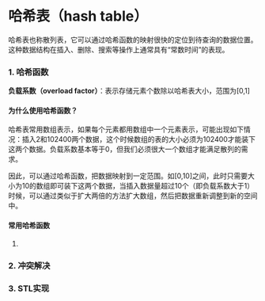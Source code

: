 # 哈希表（hash table）
哈希表也称散列表，它可以通过哈希函数的映射很快的定位到待查询的数据位置。这种数据结构在插入、删除、搜索等操作上通常具有“常数时间”的表现。

### 1. 哈希函数
**负载系数（overload factor）**：表示存储元素个数除以哈希表大小，范围为[0,1]
#### 为什么使用哈希函数？
哈希表常用数组表示，如果每个元素都用数组中一个元素表示，可能出现如下情况：插入2和102400两个数据，这个时候数组的表的大小必须为102400才能装下这两个数据。负载系数基本等于0，但我们必须很大一个数组才能满足散列的需求。

因此，可以通过哈希函数，把数据映射到一定范围。如[0,10]之间，此时只需要大小为10的数组即可装下这两个数据，当插入数据量超过10个（即负载系数大于1）时候，可以通过类似于扩大两倍的方法扩大数组，然后把数据重新调整到新的空间中。

#### 常用哈希函数
1. 

### 2. 冲突解决

### 3. STL实现
